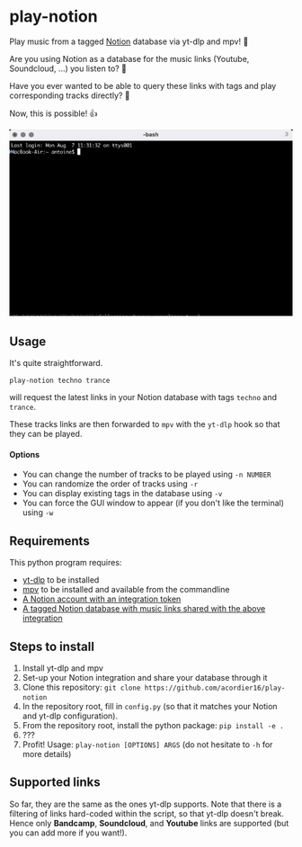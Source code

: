 # play-notion
Play music from a tagged [Notion](https://notion.so/) database via yt-dlp and mpv! 🎵

Are you using Notion as a database for the music links (Youtube, Soundcloud, ...) you listen to? 🧠

Have you ever wanted to be able to query these links with tags and play corresponding tracks directly? 🔗

Now, this is possible! 👍

![Live Demo](https://raw.githubusercontent.com/acordier16/play-notion/main/demo.gif)

## Usage
It's quite straightforward.
```
play-notion techno trance
```
will request the latest links in your Notion database with tags `techno` and `trance`. 

These tracks links are then forwarded to `mpv` with the `yt-dlp` hook so that they can be played.

#### Options
- You can change the number of tracks to be played using `-n NUMBER`
- You can randomize the order of tracks using `-r`
- You can display existing tags in the database using `-v`
- You can force the GUI window to appear (if you don't like the terminal) using `-w`

## Requirements
This python program requires:
- [yt-dlp](https://github.com/yt-dlp/yt-dlp) to be installed
- [mpv](https://mpv.io/installation/) to be installed and available from the commandline
- [A Notion account with an integration token](https://developers.notion.com/docs/create-a-notion-integration#step-1-create-an-integration)
- [A tagged Notion database with music links shared with the above integration](https://developers.notion.com/docs/create-a-notion-integration#step-2-share-a-database-with-your-integration)

## Steps to install
1. Install yt-dlp and mpv
2. Set-up your Notion integration and share your database through it
3. Clone this repository: `git clone https://github.com/acordier16/play-notion`
4. In the repository root, fill in `config.py` (so that it matches your Notion and yt-dlp configuration).
5. From the repository root, install the python package: `pip install -e .`
6. ???
7. Profit! Usage: `play-notion [OPTIONS] ARGS` (do not hesitate to `-h` for more details)

## Supported links
So far, they are the same as the ones yt-dlp supports. Note that there is a filtering of links hard-coded within the script, so that yt-dlp doesn't break. Hence only **Bandcamp**, **Soundcloud**, and **Youtube** links are supported (but you can add more if you want!).
